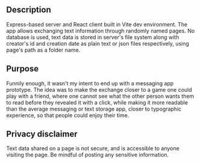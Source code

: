 ## Description

Express-based server and React client built in Vite dev environment. The app allows exchanging text information through randomly named pages. No database is used, text data is stored in server's file system along with creator's id and creation date as plain text or json files respectively, using page's path as a folder name.

## Purpose

Funnily enough, it wasn't my intent to end up with a messaging app prototype. The idea was to make the exchange closer to a game one could play with a friend, where one cannot see what the other person wants them to read before they revealed it with a click, while making it more readable than the average messaging or text storage app, closer to typographic experience, so that people could enjoy their time.

## Privacy disclaimer

Text data shared on a page is not secure, and is accessible to anyone visiting the page. Be mindful of posting any sensitive information.
